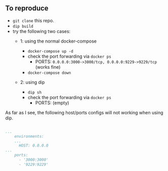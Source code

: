 ## To reproduce

- `git clone` this repo.
- `dip build`
- try the following two cases:
  - 1: using the normal docker-compose
    - `docker-compose up -d`
    - check the port forwarding via `docker ps`
      - PORTS: `0.0.0.0:3000->3000/tcp, 0.0.0.0:9229->9229/tcp` (works fine)
    - `docker-compose down`

  - 2: using dip
    - `dip sh`
    - check the port forwarding via `docker ps`
      - PORTS: (empty)

As far as I see, the following host/ports configs will not working when using dip.

```yaml

...
    environments:
    ...
      HOST: 0.0.0.0
...
    ports:
      - '3000:3000'
      - '9229:9229'
```

